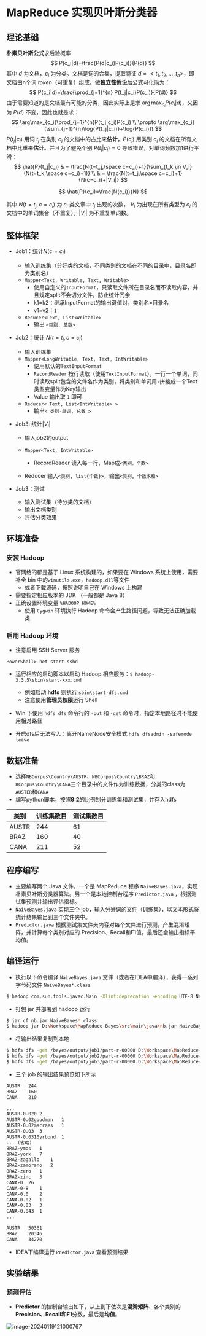 # MapReduce 实现贝叶斯分类器

## 理论基础

**朴素贝叶斯公式**求后验概率
$$
P(c_i|d)=\frac{P(d|c_i)P(c_i)}{P(d)}
$$
其中 $d$ 为文档，$c_i$ 为分类。文档是词的合集，提取特征 $d=<t_1, t_2, ... ,t_n>$，即文档由n个词 *token*（可重复）组成。做**独立性假设**后公式可化简为：
$$
P(c_i|d)=\frac{\prod_{j=1}^{n} P(t_j|c_i)P(c_i)}{P(d)}
$$
由于需要知道的是文档最有可能的分类，因此实际上是求 $\arg\max_{c_i}P(c_i|d)$，又因为 $P(d)$ 不变，因此也就是求：
$$
\arg\max_{c_i}\prod_{j=1}^{n}P(t_j|c_i)P(c_i) \\
\propto \arg\max_{c_i}(\sum_{j=1}^{n}\log{P(t_j|c_i)}+\log{P(c_i)})
$$
$P(t_j|c_i)$ 用词 $t_j$ 在类别 $c_i$ 的文档中的占比来**估计**，$P(c_i)$ 用类别 $c_i$ 的文档在所有文档中比重来**估计**。并且为了避免个别 $P(t_j|c_i)=0$ 导致错误，对单词频数加1进行平滑：
$$
\hat{P}(t_j|c_i) & = \frac{N(t=t_j,\space c=c_i)+1}{\sum_{t_k \in V_i} (N(t=t_k,\space c=c_i)+1)} \\
& = \frac{N(t=t_j,\space c=c_i)+1}{N(c=c_i)+|V_i|}
$$

$$
\hat{P}(c_i)=\frac{N(c_i)}{N}
$$

其中 $N(t=t_j,c=c_i)$ 为 $c_i$ 类文章中 $t_j$ 出现的次数， $V_i$ 为出现在所有类型为 $c_i$ 的文档中的单词集合（不重复），$|V_i|$ 为不重复单词数。

## 整体框架

- Job1：统计$N(c=c_i)$
  - 输入训练集（分好类的文档，不同类别的文档在不同的目录中，目录名即为类别名）
  - `Mapper<Text, Writable, Text, Writable>`
    - 使用自定义的`InputFormat`，只读取文件所在目录名而不读取内容，并且规定split不会切分文件，防止统计冗余
    - k1=k2：继承InputFormat的输出键值对，类别名=目录名
    - v1=v2：`1`
  - `Reducer<Text, List<Writable>`
    - 输出 `<类别, 总数>`
- Job2：统计 $N(t=t_j,c=c_i)$
  - 输入训练集
  - `Mapper<LongWritable, Text, Text, IntWritable>`
    - 使用默认的`TextInputFormat`
    - `RecordReader` 按行读取（使用`TextInputFormat`），一行一个单词，同时读取split包含的文件名作为类别，将类别和单词用`-`拼接成一个Text类型变量作为Key输出
    - Value 输出取 `1` 即可
  - `Reducer< Text, List<IntWritable> >`
    - 输出`< 类别-单词, 总数 >`
- Job3: 统计$|V_i|$
  - 输入job2的output
  - `Mapper<Text, IntWritable>`
    - RecordReader 读入每一行，Map成`<类别，个数>`

  - Reducer 输入`<类别, list{个数}>`，输出`<类别, 个数求和>`



- Job3：测试
  - 输入测试集（待分类的文档）
  - 输出文档类别
  - 评估分类效果

## 环境准备

### 安装 Hadoop

- 官网给的都是基于 Linux 系统构建的，如果要在 Windows 系统上使用，需要补全 bin 中的`winutils.exe`，`hadoop.dll`等文件
  - 或者下载源码，按照说明自己在 Windows 上构建
- 需要指定相应版本的 JDK （一般都是 Java 8）
- 正确设置环境变量 `%HADOOP_HOME%`
  - 使用 `Cygwin` 环境执行 Hadoop 命令会产生路径问题，导致无法正确加载类

### 启用 Hadoop 环境

- 注意启用 SSH Server 服务

``` shell
PowerShell> net start sshd
```

- 运行相应的启动脚本以启动 Hadoop 相应服务：`$ hadoop-3.3.5\sbin\start-xxx.cmd`
  - 例如启动 **hdfs** 则执行 `sbin\start-dfs.cmd`
  - 注意使用**管理员权限**运行 Shell

- Win 下使用 `hdfs dfs` 命令行的 `-put` 和 `-get` 命令时，指定本地路径时不能使用相对路径
- 开启dfs后无法写入：离开NameNode安全模式 `hdfs dfsadmin -safemode leave`

## 数据准备

- 选择`NBCorpus\Country\AUSTR`、`NBCorpus\Country\BRAZ`和`BCorpus\Country\CANA`三个目录中的文件作为训练数据，分类的class为`AUSTER`和`CANA`
- 编写python脚本，按照**8:2**的比例划分训练集和测试集，并存入hdfs

| 类别  | 训练集数目 | 测试集数目 |
| ----- | ---------- | ---------- |
| AUSTR | 244        | 61         |
| BRAZ  | 160        | 40         |
| CANA  | 211        | 52         |

## 程序编写

- 主要编写两个 Java 文件，一个是 MapReduce 程序 `NaiveBayes.java`，实现朴素贝叶斯分类器算法。另一个是本地控制台程序 `Predictor.java` ，根据测试集预测并输出评估指标。
- `NaiveBayes.java` 实现[三个 job](##整体框架)，输入分好词的文件（训练集），以文本形式将统计结果输出到三个文件夹中。
- `Predictor.java` 根据测试集文件夹内容对每个文件进行预测，产生混淆矩阵，并计算每个类别对应的 Precision、Recall和F1值，最后还会输出指标平均值。

## 编译运行

- 执行以下命令编译 `NaiveBayes.java` 文件（或者在IDEA中编译），获得一系列字节码文件 `NaiveBayes*.class`

``` sh
$ hadoop com.sun.tools.javac.Main -Xlint:deprecation -encoding UTF-8 NaiveBayes.java
```

- 打包 jar 并部署到 hadoop 运行

``` sh
$ jar cf nb.jar NaiveBayes*.class
$ hadoop jar D:\Workspace\MapReduce-Bayes\src\main\java\nb.jar NaiveBayes /bayes/dataset/train /bayes/output/job1 /bayes/output/job2 AUSTR CANA BRAZ
```

- 将输出结果复制到本地

``` sh
$ hdfs dfs -get /bayes/output/job1/part-r-00000 D:\Workspace\MapReduce-Bayes\model\job1
$ hdfs dfs -get /bayes/output/job2/part-r-00000 D:\Workspace\MapReduce-Bayes\model\job2
$ hdfs dfs -get /bayes/output/job3/part-r-00000 D:\Workspace\MapReduce-Bayes\model\job3
```

- 三个 job 的输出结果预览如下所示

``` txt job1
AUSTR	244
BRAZ	160
CANA	210
```

``` txt job2
...
AUSTR-0.020	2
AUSTR-0.02goodman	1
AUSTR-0.02macraes	1
AUSTR-0.03	3
AUSTR-0.0310yrbond	1
... (省略)
BRAZ-ymos	1
BRAZ-york	7
BRAZ-zagallo	1
BRAZ-zamorano	2
BRAZ-zero	1
BRAZ-zinc	3
CANA-0	26
CANA-0-8	1
CANA-0.0	2
CANA-0.02	1
CANA-0.03	3
CANA-0.043	1
...
```

``` txt job3
AUSTR	50361
BRAZ	20346
CANA	34270
```

- IDEA下编译运行 `Predictor.java` 查看预测结果

## 实验结果

### 预测评估

- **Predictor** 的控制台输出如下，从上到下依次是**混淆矩阵**、各个类别的 **Precision、Recall和F1**分数，最后是**均值**。

![image-20240119121000767](https://picgo-1301429536.cos.ap-nanjing.myqcloud.com/img/image-20240119121000767.png)